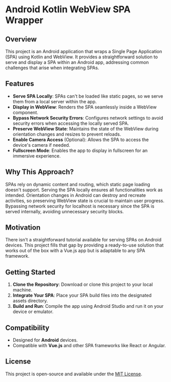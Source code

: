 # Android Kotlin WebView SPA Wrapper

## Overview

This project is an Android application that wraps a Single Page Application (SPA) using Kotlin and WebView. It provides a straightforward solution to serve and display a SPA within an Android app, addressing common challenges that arise when integrating SPAs.

## Features

- **Serve SPA Locally**: SPAs can't be loaded like static pages, so we serve them from a local server within the app.
- **Display in WebView**: Renders the SPA seamlessly inside a WebView component.
- **Bypass Network Security Errors**: Configures network settings to avoid security errors when accessing the locally served SPA.
- **Preserve WebView State**: Maintains the state of the WebView during orientation changes and resizes to prevent reloads.
- **Enable Camera Access** (Optional): Allows the SPA to access the device's camera if needed.
- **Fullscreen Mode**: Enables the app to display in fullscreen for an immersive experience.

## Why This Approach?

SPAs rely on dynamic content and routing, which static page loading doesn't support. Serving the SPA locally ensures all functionalities work as intended. Orientation changes in Android can destroy and recreate activities, so preserving WebView state is crucial to maintain user progress. Bypassing network security for localhost is necessary since the SPA is served internally, avoiding unnecessary security blocks.

## Motivation

There isn't a straightforward tutorial available for serving SPAs on Android devices. This project fills that gap by providing a ready-to-use solution that works out of the box with a Vue.js app but is adaptable to any SPA framework.

## Getting Started

1. **Clone the Repository**: Download or clone this project to your local machine.
2. **Integrate Your SPA**: Place your SPA build files into the designated assets directory.
3. **Build and Run**: Compile the app using Android Studio and run it on your device or emulator.

## Compatibility

- Designed for **Android** devices.
- Compatible with **Vue.js** and other SPA frameworks like React or Angular.

## License

This project is open-source and available under the [MIT License](LICENSE).
